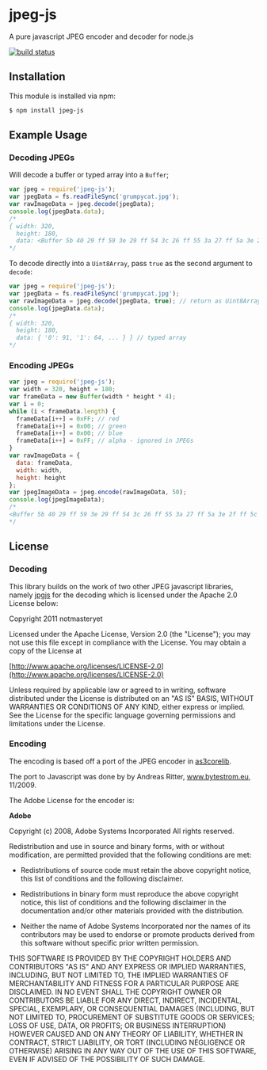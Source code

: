 # jpeg-js

A pure javascript JPEG encoder and decoder for node.js

[![build status](https://secure.travis-ci.org/eugeneware/jpeg-js.png)](http://travis-ci.org/eugeneware/jpeg-js)

## Installation

This module is installed via npm:

``` bash
$ npm install jpeg-js
```

## Example Usage

### Decoding JPEGs

Will decode a buffer or typed array into a `Buffer`;

``` js
var jpeg = require('jpeg-js');
var jpegData = fs.readFileSync('grumpycat.jpg');
var rawImageData = jpeg.decode(jpegData);
console.log(jpegData.data);
/*
{ width: 320,
  height: 180,
  data: <Buffer 5b 40 29 ff 59 3e 29 ff 54 3c 26 ff 55 3a 27 ff 5a 3e 2f ff 5c 3c 31 ff 58 35 2d ff 5b 36 2f ff 55 35 32 ff 5a 3a 37 ff 54 36 32 ff 4b 32 2c ff 4b 36 ... > }
*/
```

To decode directly into a `Uint8Array`, pass `true` as the second argument to
`decode`:

``` js
var jpeg = require('jpeg-js');
var jpegData = fs.readFileSync('grumpycat.jpg');
var rawImageData = jpeg.decode(jpegData, true); // return as Uint8Array
console.log(jpegData.data);
/*
{ width: 320,
  height: 180,
  data: { '0': 91, '1': 64, ... } } // typed array
*/
```

### Encoding JPEGs

``` js
var jpeg = require('jpeg-js');
var width = 320, height = 180;
var frameData = new Buffer(width * height * 4);
var i = 0;
while (i < frameData.length) {
  frameData[i++] = 0xFF; // red
  frameData[i++] = 0x00; // green
  frameData[i++] = 0x00; // blue
  frameData[i++] = 0xFF; // alpha - ignored in JPEGs
}
var rawImageData = {
  data: frameData,
  width: width,
  height: height
};
var jpegImageData = jpeg.encode(rawImageData, 50);
console.log(jpegImageData);
/*
<Buffer 5b 40 29 ff 59 3e 29 ff 54 3c 26 ff 55 3a 27 ff 5a 3e 2f ff 5c 3c 31 ff 58 35 2d ff 5b 36 2f ff 55 35 32 ff 5a 3a 37 ff 54 36 32 ff 4b 32 2c ff 4b 36 ... >
*/
```

## License

### Decoding

This library builds on the work of two other JPEG javascript libraries,
namely [jpgjs](https://github.com/notmasteryet/jpgjs) for the decoding
which is licensed under the Apache 2.0 License below:

Copyright 2011 notmasteryet

Licensed under the Apache License, Version 2.0 (the "License");
you may not use this file except in compliance with the License.
You may obtain a copy of the License at

[http://www.apache.org/licenses/LICENSE-2.0](http://www.apache.org/licenses/LICENSE-2.0)

Unless required by applicable law or agreed to in writing, software
distributed under the License is distributed on an "AS IS" BASIS,
WITHOUT WARRANTIES OR CONDITIONS OF ANY KIND, either express or implied.
See the License for the specific language governing permissions and
limitations under the License.

### Encoding

The encoding is based off a port of the JPEG encoder in [as3corelib](https://code.google.com/p/as3corelib/source/browse/trunk/src/com/adobe/images/JPGEncoder.as).

The port to Javascript was done by by Andreas Ritter, www.bytestrom.eu, 11/2009.

The Adobe License for the encoder is:

**Adobe**

Copyright (c) 2008, Adobe Systems Incorporated
All rights reserved.

Redistribution and use in source and binary forms, with or without 
modification, are permitted provided that the following conditions are
met:

* Redistributions of source code must retain the above copyright notice, 
  this list of conditions and the following disclaimer.

* Redistributions in binary form must reproduce the above copyright
  notice, this list of conditions and the following disclaimer in the 
  documentation and/or other materials provided with the distribution.

* Neither the name of Adobe Systems Incorporated nor the names of its 
  contributors may be used to endorse or promote products derived from 
  this software without specific prior written permission.

THIS SOFTWARE IS PROVIDED BY THE COPYRIGHT HOLDERS AND CONTRIBUTORS "AS
IS" AND ANY EXPRESS OR IMPLIED WARRANTIES, INCLUDING, BUT NOT LIMITED TO,
THE IMPLIED WARRANTIES OF MERCHANTABILITY AND FITNESS FOR A PARTICULAR
PURPOSE ARE DISCLAIMED. IN NO EVENT SHALL THE COPYRIGHT OWNER OR 
CONTRIBUTORS BE LIABLE FOR ANY DIRECT, INDIRECT, INCIDENTAL, SPECIAL,
EXEMPLARY, OR CONSEQUENTIAL DAMAGES (INCLUDING, BUT NOT LIMITED TO,
PROCUREMENT OF SUBSTITUTE GOODS OR SERVICES; LOSS OF USE, DATA, OR
PROFITS; OR BUSINESS INTERRUPTION) HOWEVER CAUSED AND ON ANY THEORY OF
LIABILITY, WHETHER IN CONTRACT, STRICT LIABILITY, OR TORT (INCLUDING
NEGLIGENCE OR OTHERWISE) ARISING IN ANY WAY OUT OF THE USE OF THIS
SOFTWARE, EVEN IF ADVISED OF THE POSSIBILITY OF SUCH DAMAGE.
